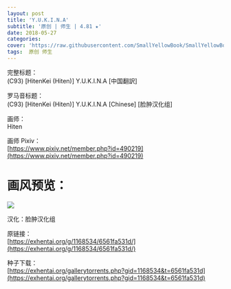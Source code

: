 ```yaml
---
layout: post
title: 'Y.U.K.I.N.A'
subtitle: '原创 | 师生 | 4.81 ★'
date: 2018-05-27
categories: 
cover: 'https://raw.githubusercontent.com/SmallYellowBook/SmallYellowBook.github.io/master/image/Y.U.K.I.N.A.jpg'
tags:  原创 师生
---
```


完整标题：  
(C93) [HitenKei (Hiten)] Y.U.K.I.N.A [中国翻訳]  

罗马音标题：  
(C93) [HitenKei (Hiten)] Y.U.K.I.N.A [Chinese] [脸肿汉化组]  

画师：  
Hiten  

画师 Pixiv：  
[https://www.pixiv.net/member.php?id=490219](https://www.pixiv.net/member.php?id=490219)  

# 画风预览：  
![](https://raw.githubusercontent.com/SmallYellowBook/SmallYellowBook.github.io/master/image/Y.U.K.I.N.A.jpg)

汉化：脸肿汉化组  

原链接：  
[https://exhentai.org/g/1168534/6561fa531d/](https://exhentai.org/g/1168534/6561fa531d/)  

种子下载：  
[https://exhentai.org/gallerytorrents.php?gid=1168534&t=6561fa531d](https://exhentai.org/gallerytorrents.php?gid=1168534&t=6561fa531d)  

